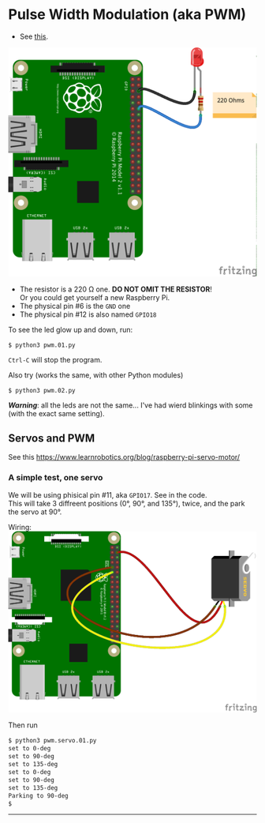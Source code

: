 # Pulse Width Modulation (aka PWM)

- See [this](https://passe-coque.com/admin/sql/index.html).

![Schema](./RasPi.led.png)

- The resistor is a 220 &Omega; one. **DO NOT OMIT THE RESISTOR**!   
Or you could get yourself a new Raspberry Pi.
- The physical pin #6 is the `GND` one
- The physical pin #12 is also named `GPIO18`

To see the led glow up and down, run:
```
$ python3 pwm.01.py
```
`Ctrl-C` will stop the program.

Also try (works the same, with other Python modules)
```
$ python3 pwm.02.py
```

**_Warning_**: all the leds are not the same... I've had wierd blinkings with some (with the exact same setting).

## Servos and PWM
See this <https://www.learnrobotics.org/blog/raspberry-pi-servo-motor/>  

### A simple test, one servo
We will be using phisical pin #11, aka `GPIO17`. See in the code.  
This will take 3 diffreent positions (0&deg;, 90&deg;, and 135&deg;), twice, and the park the servo at 90&deg;.

Wiring:  
![With servo](./RPi.servo.PWM_bb.png)

Then run 
```
$ python3 pwm.servo.01.py
set to 0-deg
set to 90-deg
set to 135-deg
set to 0-deg
set to 90-deg
set to 135-deg
Parking to 90-deg
$ 
```

---
